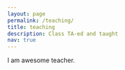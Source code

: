 ```yaml
---
layout: page
permalink: /teaching/
title: teaching
description: Class TA-ed and taught 
nav: true
---
```

I am awesome teacher.